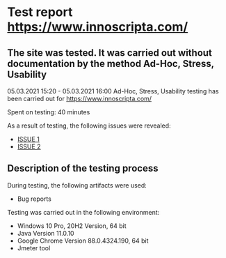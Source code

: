 # Test report https://www.innoscripta.com/

## The site was tested. It was carried out without documentation by the method Ad-Hoc, Stress, Usability
05.03.2021 15:20 - 05.03.2021 16:00 Ad-Hoc, Stress, Usability testing has been carried out for https://www.innoscripta.com/

Spent on testing: 40 minutes

As a result of testing, the following issues were revealed:
* [ISSUE 1](https://github.com/k2wln/test-task-4/issues/1)
* [ISSUE 2](https://github.com/k2wln/test-task-4/issues/2)

## Description of the testing process

During testing, the following artifacts were used:
* Bug reports

Testing was carried out in the following environment:
* Windows 10 Pro, 20H2 Version, 64 bit
* Java Version 11.0.10
* Google Chrome Version 88.0.4324.190, 64 bit
* Jmeter tool